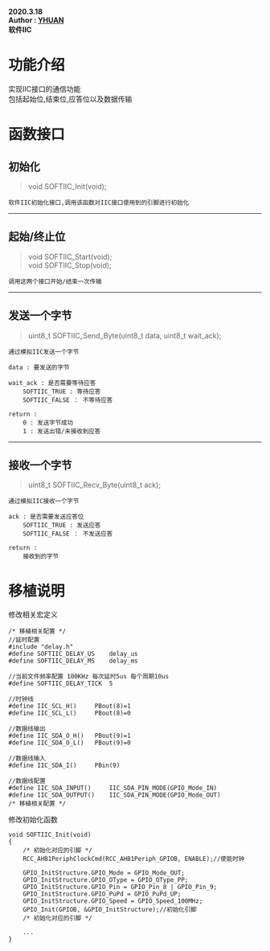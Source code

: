 **2020.3.18**  
**Author : [YHUAN](https://github.com/yhuan416)**  
**软件IIC**

# 功能介绍
实现IIC接口的通信功能  
包括起始位,结束位,应答位以及数据传输

# 函数接口

## 初始化
> void SOFTIIC_Init(void);
```
软件IIC初始化接口,调用该函数对IIC接口使用到的引脚进行初始化
```
---

## 起始/终止位
> void SOFTIIC_Start(void);  
> void SOFTIIC_Stop(void);  
```
调用这两个接口开始/结束一次传输
```
---

## 发送一个字节
> uint8_t SOFTIIC_Send_Byte(uint8_t data, uint8_t wait_ack);
```
通过模拟IIC发送一个字节  

data : 要发送的字节  

wait_ack : 是否需要等待应答   
    SOFTIIC_TRUE : 等待应答  
    SOFTIIC_FALSE ： 不等待应答

return :   
    0 : 发送字节成功  
    1 : 发送出错/未接收到应答
```
---

## 接收一个字节
> uint8_t SOFTIIC_Recv_Byte(uint8_t ack);  
```
通过模拟IIC接收一个字节  

ack : 是否需要发送应答位  
    SOFTIIC_TRUE : 发送应答  
    SOFTIIC_FALSE ： 不发送应答

return :
    接收到的字节
```

# 移植说明
修改相关宏定义
```
/* 移植相关配置 */
//延时配置
#include "delay.h"
#define SOFTIIC_DELAY_US	delay_us
#define SOFTIIC_DELAY_MS	delay_ms

//当前文件频率配置 100KHz 每次延时5us 每个周期10us
#define SOFTIIC_DELAY_TICK	5

//时钟线
#define IIC_SCL_H()		PBout(8)=1
#define IIC_SCL_L()		PBout(8)=0

//数据线输出
#define IIC_SDA_O_H()	PBout(9)=1
#define IIC_SDA_O_L()	PBout(9)=0

//数据线输入
#define IIC_SDA_I()		PBin(9)

//数据线配置
#define IIC_SDA_INPUT()		IIC_SDA_PIN_MODE(GPIO_Mode_IN)
#define IIC_SDA_OUTPUT()	IIC_SDA_PIN_MODE(GPIO_Mode_OUT)
/* 移植相关配置 */
```
修改初始化函数
```
void SOFTIIC_Init(void)
{
	/* 初始化对应的引脚 */
	RCC_AHB1PeriphClockCmd(RCC_AHB1Periph_GPIOB, ENABLE);//使能时钟
	
	GPIO_InitStructure.GPIO_Mode = GPIO_Mode_OUT;
	GPIO_InitStructure.GPIO_OType = GPIO_OType_PP;
	GPIO_InitStructure.GPIO_Pin = GPIO_Pin_8 | GPIO_Pin_9;
	GPIO_InitStructure.GPIO_PuPd = GPIO_PuPd_UP;
	GPIO_InitStructure.GPIO_Speed = GPIO_Speed_100MHz;
	GPIO_Init(GPIOB, &GPIO_InitStructure);//初始化引脚
	/* 初始化对应的引脚 */
	
	...
}
```